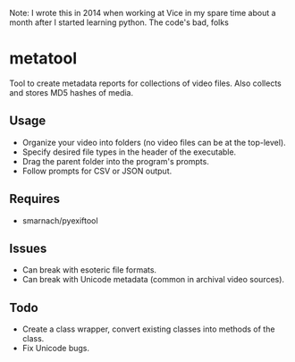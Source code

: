 Note: I wrote this in 2014 when working at Vice in my spare time about a month after I started learning python. The code's bad, folks

# metatool

Tool to create metadata reports for collections of video files.
Also collects and stores MD5 hashes of media.

## Usage
 - Organize your video into folders (no video files can be at the top-level).
 - Specify desired file types in the header of the executable.
 - Drag the parent folder into the program's prompts.
 - Follow prompts for CSV or JSON output.
 
## Requires
 - smarnach/pyexiftool
 
## Issues
 - Can break with esoteric file formats.
 - Can break with Unicode metadata (common in archival video sources).

## Todo
 - Create a class wrapper, convert existing classes into methods of the class.
 - Fix Unicode bugs.
